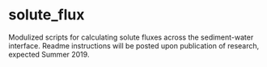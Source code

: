 # solute_flux
Modulized scripts for calculating solute fluxes across the sediment-water interface. Readme instructions will be posted upon publication of research, expected Summer 2019.
